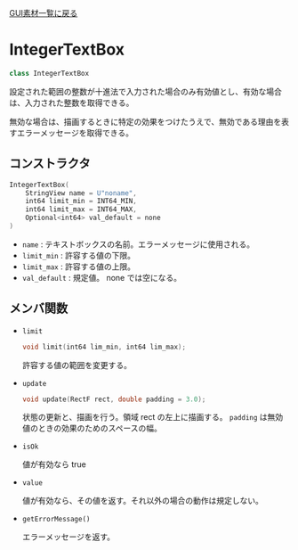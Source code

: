 [GUI素材一覧に戻る](index.md)

# IntegerTextBox

```c++
class IntegerTextBox
```

設定された範囲の整数が十進法で入力された場合のみ有効値とし、有効な場合は、入力された整数を取得できる。

無効な場合は、描画するときに特定の効果をつけたうえで、無効である理由を表すエラーメッセージを取得できる。

## コンストラクタ

```c++
IntegerTextBox(
    StringView name = U"noname",
    int64 limit_min = INT64_MIN,
    int64 limit_max = INT64_MAX,
    Optional<int64> val_default = none
)
```

- `name` : テキストボックスの名前。エラーメッセージに使用される。
- `limit_min` : 許容する値の下限。
- `limit_max` : 許容する値の上限。
- `val_default` : 規定値。 none では空になる。

## メンバ関数

- `limit`

  ```c++
  void limit(int64 lim_min, int64 lim_max);
  ```

  許容する値の範囲を変更する。

- `update`

  ```c++
  void update(RectF rect, double padding = 3.0);
  ```

  状態の更新と、描画を行う。領域 rect の左上に描画する。 `padding` は無効値のときの効果のためのスペースの幅。

- `isOk`

  値が有効なら true

- `value`

  値が有効なら、その値を返す。それ以外の場合の動作は規定しない。

- `getErrorMessage()`

  エラーメッセージを返す。
